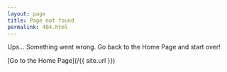 ```yaml
---
layout: page
title: Page not found
permalink: 404.html
---
```


Ups... Something went wrong. Go back to the Home Page and start over!

[Go to the Home Page](/{{ site.url }})
